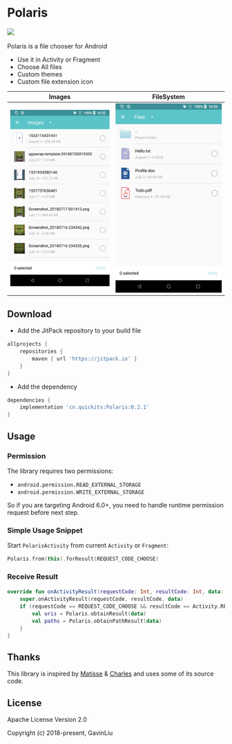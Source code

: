 # Polaris

[![](https://jitpack.io/v/cn.quickits/Polaris.svg)](https://jitpack.io/#cn.quickits/Polaris)

Polaris is a file chooser for Android

- Use it in Activity or Fragment
- Choose All files
- Custom themes
- Custom file extension icon

|           Images            |              FileSystem              |
| :-------------------------: | :----------------------------------: |
| ![Images](./art/images.png) | ![FileSystem](./art/file_system.png) |

## Download

- Add the JitPack repository to your build file

```gradle
allprojects {
    repositories {
        maven { url 'https://jitpack.io' }
    }
}
```

- Add the dependency

```gradle
dependencies {
    implementation 'cn.quickits:Polaris:0.2.1'
}
```

## Usage

### Permission

The library requires two permissions:

- `android.permission.READ_EXTERNAL_STORAGE`
- `android.permission.WRITE_EXTERNAL_STORAGE`

So if you are targeting Android 6.0+, you need to handle runtime permission request before next step.

### Simple Usage Snippet

Start `PolarisActivity` from current `Activity` or `Fragment`:

```kotlin
Polaris.from(this).forResult(REQUEST_CODE_CHOOSE)
```

### Receive Result

```kotlin
override fun onActivityResult(requestCode: Int, resultCode: Int, data: Intent?) {
    super.onActivityResult(requestCode, resultCode, data)
    if (requestCode == REQUEST_CODE_CHOOSE && resultCode == Activity.RESULT_OK) {
        val uris = Polaris.obtainResult(data)
        val paths = Polaris.obtainPathResult(data)
    }
}
```

## Thanks

This library is inspired by [Matisse](https://github.com/zhihu/Matisse) & [Charles](https://github.com/TonnyL/Charles) and uses some of its source code.

## License

Apache License Version 2.0

Copyright (c) 2018-present, GavinLiu
